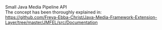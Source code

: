 Small Java Media Pipeline API
<br>
The concept has been thoroughly explained in: 
<br>
https://github.com/Freya-Ebba-Christ/Java-Media-Framework-Extension-Layer/tree/master/JMFEL/src/Documentation

